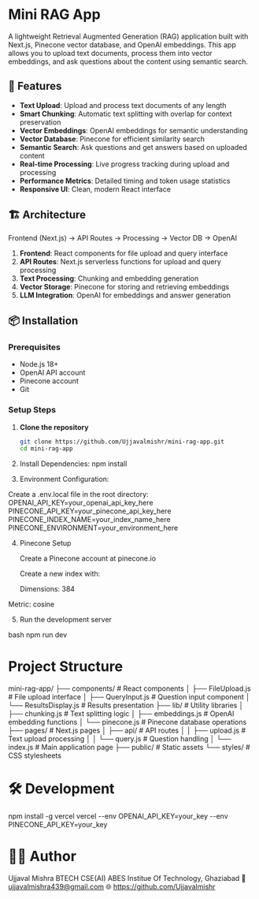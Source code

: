 # Mini RAG App

A lightweight Retrieval Augmented Generation (RAG) application built with Next.js, Pinecone vector database, and OpenAI embeddings. This app allows you to upload text documents, process them into vector embeddings, and ask questions about the content using semantic search.

## 🚀 Features

- **Text Upload**: Upload and process text documents of any length
- **Smart Chunking**: Automatic text splitting with overlap for context preservation
- **Vector Embeddings**: OpenAI embeddings for semantic understanding
- **Vector Database**: Pinecone for efficient similarity search
- **Semantic Search**: Ask questions and get answers based on uploaded content
- **Real-time Processing**: Live progress tracking during upload and processing
- **Performance Metrics**: Detailed timing and token usage statistics
- **Responsive UI**: Clean, modern React interface

## 🏗️ Architecture
Frontend (Next.js) → API Routes → Processing → Vector DB → OpenAI

1. **Frontend**: React components for file upload and query interface
2. **API Routes**: Next.js serverless functions for upload and query processing
3. **Text Processing**: Chunking and embedding generation
4. **Vector Storage**: Pinecone for storing and retrieving embeddings
5. **LLM Integration**: OpenAI for embeddings and answer generation

## 📦 Installation

### Prerequisites

- Node.js 18+ 
- OpenAI API account
- Pinecone account
- Git

### Setup Steps

1. **Clone the repository**
   ```bash
   git clone https://github.com/Ujjavalmishr/mini-rag-app.git
   cd mini-rag-app

2. Install Dependencies:
    npm install

3. Environment Configuration:

Create a .env.local file in the root directory:
OPENAI_API_KEY=your_openai_api_key_here
PINECONE_API_KEY=your_pinecone_api_key_here
PINECONE_INDEX_NAME=your_index_name_here
PINECONE_ENVIRONMENT=your_environment_here

4. Pinecone Setup

   Create a Pinecone account at pinecone.io

   Create a new index with:

   Dimensions: 384

  Metric: cosine

5. Run the development server

  bash
  npm run dev

# Project Structure
mini-rag-app/
├── components/          # React components
│   ├── FileUpload.js   # File upload interface
│   ├── QueryInput.js   # Question input component
│   └── ResultsDisplay.js # Results presentation
├── lib/                # Utility libraries
│   ├── chunking.js     # Text splitting logic
│   ├── embeddings.js   # OpenAI embedding functions
│   └── pinecone.js     # Pinecone database operations
├── pages/              # Next.js pages
│   ├── api/            # API routes
│   │   ├── upload.js   # Text upload processing
│   │   └── query.js    # Question handling
│   └── index.js        # Main application page
├── public/             # Static assets
└── styles/             # CSS stylesheets 


# 🛠️ Development

npm install -g vercel
vercel --env OPENAI_API_KEY=your_key --env PINECONE_API_KEY=your_key


# 👨‍💻 Author
Ujjaval Mishra
BTECH CSE(AI) 
ABES Institue Of Technology, Ghaziabad
📧 ujjavalmishra439@gmail.com
🌐 https://github.com/Ujjavalmishr